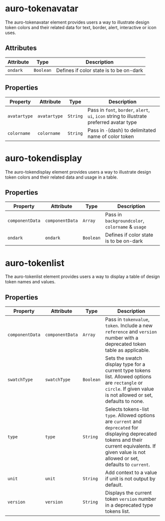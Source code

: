 # auro-tokenavatar

The auro-tokenavatar element provides users a way to illustrate design token colors and their related data for text, border, alert, interactive or icon uses.

## Attributes

| Attribute | Type      | Description                             |
|-----------|-----------|-----------------------------------------|
| `ondark`  | `Boolean` | Defines if color state is to be on-dark |

## Properties

| Property     | Attribute    | Type     | Description                                      |
|--------------|--------------|----------|--------------------------------------------------|
| `avatartype` | `avatartype` | `String` | Pass in `font`, `border`, `alert`, `ui`, `icon` string to illustrate preferred avatar type |
| `colorname`  | `colorname`  | `String` | Pass in `-`(dash) to delimitated name of color token |


# auro-tokendisplay

The auro-tokendisplay element provides users a way to illustrate design token colors and their related data and usage in a table.

## Properties

| Property        | Attribute       | Type      | Description                                      |
|-----------------|-----------------|-----------|--------------------------------------------------|
| `componentData` | `componentData` | `Array`   | Pass in `backgroundcolor`, `colorname` & `usage` |
| `ondark`        | `ondark`        | `Boolean` | Defines if color state is to be on-dark          |


# auro-tokenlist

The auro-tokenlist element provides users a way to display a table of design token names and values.

## Properties

| Property        | Attribute       | Type      | Description                                      |
|-----------------|-----------------|-----------|--------------------------------------------------|
| `componentData` | `componentData` | `Array`   | Pass in `tokenvalue`, `token`. Include a new `reference` and `version` number with a deprecated token table as applicable. |
| `swatchType`    | `swatchType`    | `Boolean` | Sets the swatch display type for a current type tokens list. Allowed options are `rectangle` or `circle`. If given value is not allowed or set, defaults to none. |
| `type`          | `type`          | `String`  | Selects tokens-list `type`. Allowed options are `current` and `deprecated` for displaying deprecated tokens and their current equivalents. If given value is not allowed or set, defaults to `current`. |
| `unit`          | `unit`          | `String`  | Add context to a value if unit is not output by default. |
| `version`       | `version`       | `String`  | Displays the current token `version` number in a deprecated type tokens list. |
